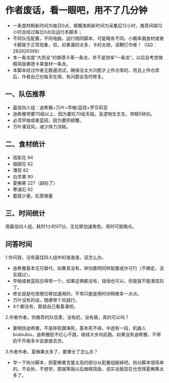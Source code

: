# 作者废话，看一眼吧，用不了几分钟

- 一条食材刷新时间为每日0点，螃蟹类刷新时间为采集后12小时，推荐间隔12小时且经过每日0点后运行本脚本；
- 不同队伍配置，不同电脑，运行相同脚本，可能略有不同。小概率漏食材或者卡脚属于正常现象，但，如果漏的太多，卡的太频，请鞭打作者！（QQ：282929399）
- 本一条龙是“大而全”的挪德卡莱一条龙，并不是效率“一条龙”。以后会考虑做精简版挪德卡莱食材一条龙。
- 本脚本经过作者无数遍测试，确保没太大问题才上传仓库的，而且上传仓库后，作者自己也每天在用，有问题会及时修复。

## 一、队伍推荐

- 最佳四人组：迪希雅+万叶+早柚/蓝砚+罗莎莉亚
- 迪希雅带要70级以上，因为要吃70级天赋。圣遗物生生生，带精5钟剑。
- 必须早柚或者蓝砚，因为要抓螃蟹。
- 万叶凑双风，减少体力消耗。

## 二、食材统计

- 宿影花 94
- 甜甜花 62
- 薄荷 82
- 白灵果 90
- 夏槲果 227（超标了）
- 寒涌石 92
- 蘑菇少量，松茸微量

## 三、时间统计

用最佳四人组，耗时1小时07分。无位移加速角色，用时可能略长。

## 问答时间

1.你问我，没有最佳四人组中的谁谁谁，该怎么办。

- 迪希雅基本无可替代，如果真没有，钟剑嘉明同样配置或许可行（不确定，没实践过）。
- 早柚或者蓝砚总得带一个，如果这俩都没有，瑶瑶也可以，但是就不能凑双风了。
- 修女就是吃夜晚位移加速用的，不带只能是用时间稍微多一点点。
- 万叶没有的话，随便带个风就行。
- 4个都没有，那就自己看着凑吧。

2.作者作者，你推荐的队伍里，没有奶，没有盾，真的可以吗？

- 要相信迪希雅，不是摔死跟淹死，基本死不掉，中途有一段，机器人biubiubiu，迪希雅脸不红心不跳，继续大步向前跑。如果没有迪希雅，不带奶不开盾多半会直接去世。

3.作者作者，夏槲果太多了，要爆仓了怎么办？

- 学一下拆分脚本，把夏槲果含量太高的部分从配置组删掉吧。拆分脚本很简单的。不会拆，不想学，那就等我以后做精简版，说实话我现在也觉得夏槲果太多了。

